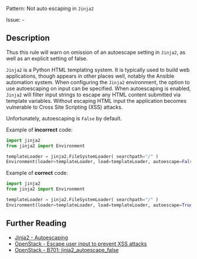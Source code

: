 Pattern: Not auto escaping in `Jinja2`

Issue: -

## Description

Thus this rule will warn on omission of an autoescape setting in `Jinja2`, as well as an explicit setting of
false. 

`Jinja2` is a Python HTML templating system. It is typically used to build web
applications, though appears in other places well, notably the Ansible
automation system. When configuring the `Jinja2` environment, the option to use
autoescaping on input can be specified. When autoescaping is enabled, `Jinja2`
will filter input strings to escape any HTML content submitted via template
variables. Without escaping HTML input the application becomes vulnerable to
Cross Site Scripting (XSS) attacks.

Unfortunately, autoescaping is `False` by default. 


Example of **incorrect** code:

```python
import jinja2
from jinja2 import Environment

templateLoader = jinja2.FileSystemLoader( searchpath="/" )
Environment(loader=templateLoader, load=templateLoader, autoescape=False)
```

Example of **correct** code:

```python
import jinja2
from jinja2 import Environment

templateLoader = jinja2.FileSystemLoader( searchpath="/" )
Environment(loader=templateLoader, load=templateLoader, autoescape=True)
```

## Further Reading

* [Jinja2 - Autoescaping](http://jinja.pocoo.org/docs/dev/api/#autoescaping)
* [OpenStack - Escape user input to prevent XSS attacks](https://security.openstack.org/guidelines/dg_cross-site-scripting-xss.html)
* [OpenStack - B701: jinja2_autoescape_false](https://docs.openstack.org/developer/bandit/plugins/jinja2_autoescape_false.html)

